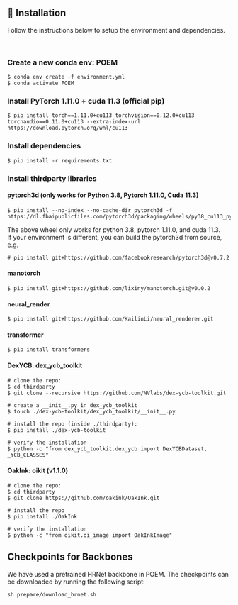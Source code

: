 ## :rocket: Installation

Follow the instructions below to setup the environment and dependencies.

&nbsp;

### Create a new conda env: POEM

```shell
$ conda env create -f environment.yml
$ conda activate POEM
```

### Install PyTorch 1.11.0 + cuda 11.3 (official pip)

```shell
$ pip install torch==1.11.0+cu113 torchvision==0.12.0+cu113 torchaudio==0.11.0+cu113 --extra-index-url https://download.pytorch.org/whl/cu113
```

### Install dependencies

```shell
$ pip install -r requirements.txt
```

### Install thirdparty libraries

#### pytorch3d (only works for Python 3.8, Pytorch 1.11.0, Cuda 11.3)

```shell
$ pip install --no-index --no-cache-dir pytorch3d -f https://dl.fbaipublicfiles.com/pytorch3d/packaging/wheels/py38_cu113_pyt1110/download.html
```

The above wheel only works for python 3.8, pytorch 1.11.0, and cuda 11.3.  
If your environment is different, you can build the pytorch3d from source, e.g.

```shell
# pip install git+https://github.com/facebookresearch/pytorch3d@v0.7.2
```

#### manotorch

```shell
$ pip install git+https://github.com/lixiny/manotorch.git@v0.0.2
```

#### neural_render

```shell
$ pip install git+https://github.com/KailinLi/neural_renderer.git
```

#### transformer
```shell
$ pip install transformers
```

#### DexYCB: dex_ycb_toolkit

```shell
# clone the repo:
$ cd thirdparty
$ git clone --recursive https://github.com/NVlabs/dex-ycb-toolkit.git

# create a __init__.py in dex_ycb_toolkit
$ touch ./dex-ycb-toolkit/dex_ycb_toolkit/__init__.py

# install the repo (inside ./thirdparty):
$ pip install ./dex-ycb-toolkit

# verify the installation
$ python -c "from dex_ycb_toolkit.dex_ycb import DexYCBDataset, _YCB_CLASSES"
```

#### OakInk: oikit (v1.1.0)

```shell
# clone the repo:
$ cd thirdparty
$ git clone https://github.com/oakink/OakInk.git

# install the repo
$ pip install ./OakInk

# verify the installation
$ python -c "from oikit.oi_image import OakInkImage"
```

## Checkpoints for Backbones

We have used a pretrained HRNet backbone in POEM. The checkpoints can be downloaded by running the following script:

```shell
sh prepare/download_hrnet.sh
```